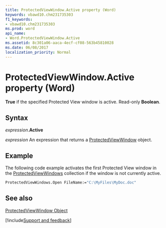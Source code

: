 ```yaml
---
title: ProtectedViewWindow.Active property (Word)
keywords: vbawd10.chm231735303
f1_keywords:
- vbawd10.chm231735303
ms.prod: word
api_name:
- Word.ProtectedViewWindow.Active
ms.assetid: 8c301a06-aaca-4ecf-cf08-563b45810028
ms.date: 06/08/2017
localization_priority: Normal
---
```



# ProtectedViewWindow.Active property (Word)

 **True** if the specified Protected View window is active. Read-only **Boolean**.


## Syntax

_expression_.**Active**

 _expression_ An expression that returns a [ProtectedViewWindow](./Word.ProtectedViewWindow.md) object.


## Example

The following code example activates the first Protected View window in the [ProtectedViewWindows](Word.ProtectedViewWindows.md) collection if the window is not currently active.


```vb
ProtectedViewWindows.Open FileName:="C:\MyFiles\MyDoc.doc" 

```


## See also


[ProtectedViewWindow Object](Word.ProtectedViewWindow.md)

[!include[Support and feedback](~/includes/feedback-boilerplate.md)]